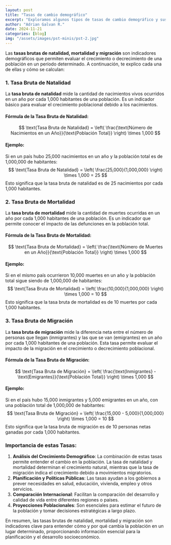 ```yaml
---
layout: post
title: "Tasas de cambio demográfico"
excerpt: "Exploramos algunos tipos de tasas de cambio demográfico y sus causas"
author: "Adrian Galvan R."
date: 2024-11-21
categories: [blog]
img: "/assets/images/pst-minis/pst-2.jpg"
---
```



Las **tasas brutas de natalidad, mortalidad y migración** son indicadores demográficos que permiten evaluar el crecimiento o decrecimiento de una población en un período determinado. A continuación, te explico cada una de ellas y cómo se calculan:

### 1. Tasa Bruta de Natalidad
La **tasa bruta de natalidad** mide la cantidad de nacimientos vivos ocurridos en un año por cada 1,000 habitantes de una población. Es un indicador básico para evaluar el crecimiento poblacional debido a los nacimientos.

#### **Fórmula de la Tasa Bruta de Natalidad**:
$$
\text{Tasa Bruta de Natalidad} = \left( \frac{\text{Número de Nacimientos en un Año}}{\text{Población Total}} \right) \times 1,000
$$

#### **Ejemplo**:
Si en un país hubo 25,000 nacimientos en un año y la población total es de 1,000,000 de habitantes:
$$
\text{Tasa Bruta de Natalidad} = \left( \frac{25,000}{1,000,000} \right) \times 1,000 = 25
$$
Esto significa que la tasa bruta de natalidad es de 25 nacimientos por cada 1,000 habitantes.

### 2. Tasa Bruta de Mortalidad
La **tasa bruta de mortalidad** mide la cantidad de muertes ocurridas en un año por cada 1,000 habitantes de una población. Es un indicador que permite conocer el impacto de las defunciones en la población total.

#### **Fórmula de la Tasa Bruta de Mortalidad**:
$$
\text{Tasa Bruta de Mortalidad} = \left( \frac{\text{Número de Muertes en un Año}}{\text{Población Total}} \right) \times 1,000
$$

#### **Ejemplo**:
Si en el mismo país ocurrieron 10,000 muertes en un año y la población total sigue siendo de 1,000,000 de habitantes:
$$
\text{Tasa Bruta de Mortalidad} = \left( \frac{10,000}{1,000,000} \right) \times 1,000 = 10
$$
Esto significa que la tasa bruta de mortalidad es de 10 muertes por cada 1,000 habitantes.

### 3. Tasa Bruta de Migración
La **tasa bruta de migración** mide la diferencia neta entre el número de personas que llegan (inmigrantes) y las que se van (emigrantes) en un año por cada 1,000 habitantes de una población. Esta tasa permite evaluar el impacto de la migración en el crecimiento o decrecimiento poblacional.

#### **Fórmula de la Tasa Bruta de Migración**:
$$
\text{Tasa Bruta de Migración} = \left( \frac{\text{Inmigrantes} - \text{Emigrantes}}{\text{Población Total}} \right) \times 1,000
$$

#### **Ejemplo**:
Si en el país hubo 15,000 inmigrantes y 5,000 emigrantes en un año, con una población total de 1,000,000 de habitantes:
$$
\text{Tasa Bruta de Migración} = \left( \frac{15,000 - 5,000}{1,000,000} \right) \times 1,000 = 10
$$
Esto significa que la tasa bruta de migración es de 10 personas netas ganadas por cada 1,000 habitantes.

### Importancia de estas Tasas:
1. **Análisis del Crecimiento Demográfico**: La combinación de estas tasas permite entender el cambio en la población. La tasa de natalidad y mortalidad determinan el crecimiento natural, mientras que la tasa de migración indica el crecimiento debido a movimientos migratorios.
2. **Planificación y Políticas Públicas**: Las tasas ayudan a los gobiernos a prever necesidades en salud, educación, vivienda, empleo y otros servicios.
3. **Comparación Internacional**: Facilitan la comparación del desarrollo y calidad de vida entre diferentes regiones o países.
4. **Proyecciones Poblacionales**: Son esenciales para estimar el futuro de la población y tomar decisiones estratégicas a largo plazo.

En resumen, las tasas brutas de natalidad, mortalidad y migración son indicadores clave para entender cómo y por qué cambia la población en un lugar determinado, proporcionando información esencial para la planificación y el desarrollo socioeconómico.